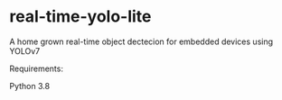 # real-time-yolo-lite
A home grown real-time object dectecion for embedded devices using YOLOv7

Requirements:

Python 3.8